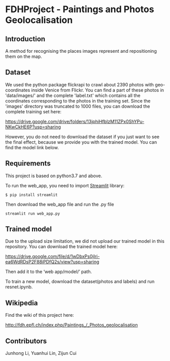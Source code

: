 # FDHProject - Paintings and Photos Geolocalisation

## Introduction
A method for recognising the places images represent and repositioning them on the map.

## Dataset
We used the python package flickrapi to crawl about 2390 photos with geo-coordinates inside Venice from Flickr. You can find a part of these photos in 'data/images/' and the complete 'label.txt' which contains all the coordinates corresponding to the photos in the training set. Since the 'images' directory was truncated to 1000 files, you can download the complete training set here:

https://drive.google.com/drive/folders/13jphiHfbIzM11ZPx0ShYPu-NKwCkHE6P?usp=sharing

However, you do not need to download the dataset if you just want to see the final effect, because we provide you with the trained model. You can find the model link below.

## Requirements
This project is based on python3.7 and above.

To run the web_app, you need to import [Streamlit](https://www.streamlit.io/) library: 

`$ pip install streamlit`

Then download the web_app file and run the .py file

`streamlit run web_app.py`

## Trained model
Due to the upload size limitation, we did not upload our trained model in this repository. You can download the trained model here:

https://drive.google.com/file/d/1wDbxPs0jIri-ea6WdRDsP2F88iPDfQ2s/view?usp=sharing

Then add it to the ‘web app/model/’ path.

To train a new model, download the dataset(photos and labels) and run resnet.ipynb.

## Wikipedia
Find the wiki of this project here:

http://fdh.epfl.ch/index.php/Paintings_/_Photos_geolocalisation

## Contributors
Junhong Li, Yuanhui Lin, Zijun Cui
